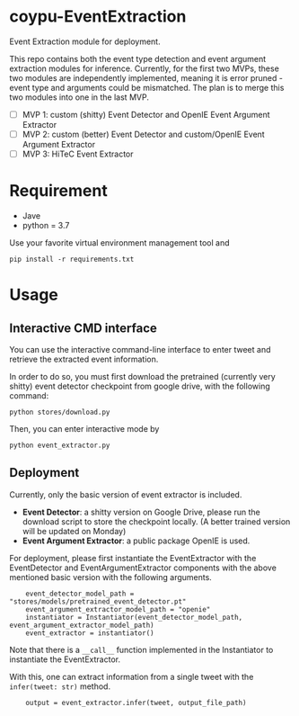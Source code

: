 # coypu-EventExtraction
Event Extraction module for deployment.

This repo contains both the event type detection and event argument extraction modules for inference. Currently, for the first two MVPs, these two modules are independently implemented, meaning it is error pruned - event type and arguments could be mismatched. 
The plan is to merge this two modules into one in the last MVP.

- [ ] MVP 1: custom (shitty) Event Detector and OpenIE Event Argument Extractor
- [ ] MVP 2: custom (better) Event Detector and custom/OpenIE Event Argument Extractor
- [ ] MVP 3: HiTeC Event Extractor

# Requirement
- Jave
- python = 3.7

Use your favorite virtual environment management tool and 
```
pip install -r requirements.txt
```

# Usage
## Interactive CMD interface
You can use the interactive command-line interface to enter tweet and retrieve the extracted event information.

In order to do so, you must first download the pretrained (currently very shitty) event detector checkpoint from 
google drive, with the following command:
```
python stores/download.py
```
Then, you can enter interactive mode by
```
python event_extractor.py
```

## Deployment
Currently, only the basic version of event extractor is included. 
- **Event Detector**: a shitty version on Google Drive, please run the download script to store the 
checkpoint locally. (A better trained version will be updated on Monday)
- **Event Argument Extractor**: a public package OpenIE is used.

For deployment, please first instantiate the EventExtractor with the EventDetector and 
EventArgumentExtractor components with the above mentioned basic version with the following arguments. 
```
    event_detector_model_path = "stores/models/pretrained_event_detector.pt"
    event_argument_extractor_model_path = "openie"
    instantiator = Instantiator(event_detector_model_path, event_argument_extractor_model_path)
    event_extractor = instantiator()
```
Note that there is a `__call__` function implemented in the Instantiator to instantiate the EventExtractor.

With this, one can extract information from a single tweet with the `infer(tweet: str)` method.
```
    output = event_extractor.infer(tweet, output_file_path)
```
